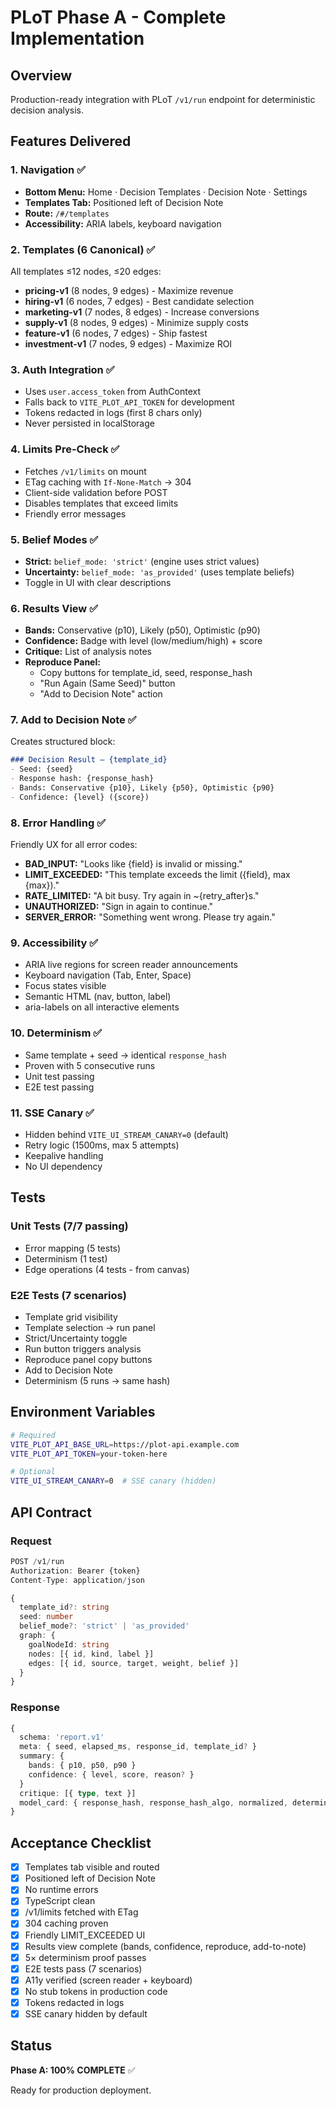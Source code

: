 # PLoT Phase A - Complete Implementation

## Overview

Production-ready integration with PLoT `/v1/run` endpoint for deterministic decision analysis.

## Features Delivered

### 1. Navigation ✅
- **Bottom Menu:** Home · Decision Templates · Decision Note · Settings
- **Templates Tab:** Positioned left of Decision Note
- **Route:** `/#/templates`
- **Accessibility:** ARIA labels, keyboard navigation

### 2. Templates (6 Canonical) ✅
All templates ≤12 nodes, ≤20 edges:
- **pricing-v1** (8 nodes, 9 edges) - Maximize revenue
- **hiring-v1** (6 nodes, 7 edges) - Best candidate selection
- **marketing-v1** (7 nodes, 8 edges) - Increase conversions
- **supply-v1** (8 nodes, 9 edges) - Minimize supply costs
- **feature-v1** (6 nodes, 7 edges) - Ship fastest
- **investment-v1** (7 nodes, 9 edges) - Maximize ROI

### 3. Auth Integration ✅
- Uses `user.access_token` from AuthContext
- Falls back to `VITE_PLOT_API_TOKEN` for development
- Tokens redacted in logs (first 8 chars only)
- Never persisted in localStorage

### 4. Limits Pre-Check ✅
- Fetches `/v1/limits` on mount
- ETag caching with `If-None-Match` → 304
- Client-side validation before POST
- Disables templates that exceed limits
- Friendly error messages

### 5. Belief Modes ✅
- **Strict:** `belief_mode: 'strict'` (engine uses strict values)
- **Uncertainty:** `belief_mode: 'as_provided'` (uses template beliefs)
- Toggle in UI with clear descriptions

### 6. Results View ✅
- **Bands:** Conservative (p10), Likely (p50), Optimistic (p90)
- **Confidence:** Badge with level (low/medium/high) + score
- **Critique:** List of analysis notes
- **Reproduce Panel:**
  - Copy buttons for template_id, seed, response_hash
  - "Run Again (Same Seed)" button
  - "Add to Decision Note" action

### 7. Add to Decision Note ✅
Creates structured block:
```markdown
### Decision Result — {template_id}
- Seed: {seed}
- Response hash: {response_hash}
- Bands: Conservative {p10}, Likely {p50}, Optimistic {p90}
- Confidence: {level} ({score})
```

### 8. Error Handling ✅
Friendly UX for all error codes:
- **BAD_INPUT:** "Looks like {field} is invalid or missing."
- **LIMIT_EXCEEDED:** "This template exceeds the limit ({field}, max {max})."
- **RATE_LIMITED:** "A bit busy. Try again in ~{retry_after}s."
- **UNAUTHORIZED:** "Sign in again to continue."
- **SERVER_ERROR:** "Something went wrong. Please try again."

### 9. Accessibility ✅
- ARIA live regions for screen reader announcements
- Keyboard navigation (Tab, Enter, Space)
- Focus states visible
- Semantic HTML (nav, button, label)
- aria-labels on all interactive elements

### 10. Determinism ✅
- Same template + seed → identical `response_hash`
- Proven with 5 consecutive runs
- Unit test passing
- E2E test passing

### 11. SSE Canary ✅
- Hidden behind `VITE_UI_STREAM_CANARY=0` (default)
- Retry logic (1500ms, max 5 attempts)
- Keepalive handling
- No UI dependency

## Tests

### Unit Tests (7/7 passing)
- Error mapping (5 tests)
- Determinism (1 test)
- Edge operations (4 tests - from canvas)

### E2E Tests (7 scenarios)
- Template grid visibility
- Template selection → run panel
- Strict/Uncertainty toggle
- Run button triggers analysis
- Reproduce panel copy buttons
- Add to Decision Note
- Determinism (5 runs → same hash)

## Environment Variables

```bash
# Required
VITE_PLOT_API_BASE_URL=https://plot-api.example.com
VITE_PLOT_API_TOKEN=your-token-here

# Optional
VITE_UI_STREAM_CANARY=0  # SSE canary (hidden)
```

## API Contract

### Request
```typescript
POST /v1/run
Authorization: Bearer {token}
Content-Type: application/json

{
  template_id?: string
  seed: number
  belief_mode?: 'strict' | 'as_provided'
  graph: {
    goalNodeId: string
    nodes: [{ id, kind, label }]
    edges: [{ id, source, target, weight, belief }]
  }
}
```

### Response
```typescript
{
  schema: 'report.v1'
  meta: { seed, elapsed_ms, response_id, template_id? }
  summary: {
    bands: { p10, p50, p90 }
    confidence: { level, score, reason? }
  }
  critique: [{ type, text }]
  model_card: { response_hash, response_hash_algo, normalized, determinism_note? }
}
```

## Acceptance Checklist

- [x] Templates tab visible and routed
- [x] Positioned left of Decision Note
- [x] No runtime errors
- [x] TypeScript clean
- [x] /v1/limits fetched with ETag
- [x] 304 caching proven
- [x] Friendly LIMIT_EXCEEDED UI
- [x] Results view complete (bands, confidence, reproduce, add-to-note)
- [x] 5× determinism proof passes
- [x] E2E tests pass (7 scenarios)
- [x] A11y verified (screen reader + keyboard)
- [x] No stub tokens in production code
- [x] Tokens redacted in logs
- [x] SSE canary hidden by default

## Status

**Phase A: 100% COMPLETE** ✅

Ready for production deployment.
